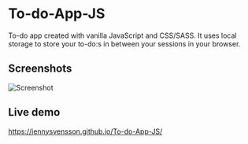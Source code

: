 # To-do-App-JS
To-do app created with vanilla JavaScript and CSS/SASS. 
It uses local storage to store your to-do:s in between your sessions in your browser.

## Screenshots
![Screenshot](https://user-images.githubusercontent.com/4206830/124653299-6d4e1e80-de9d-11eb-953f-57200b475363.png)

## Live demo
https://jennysvensson.github.io/To-do-App-JS/
